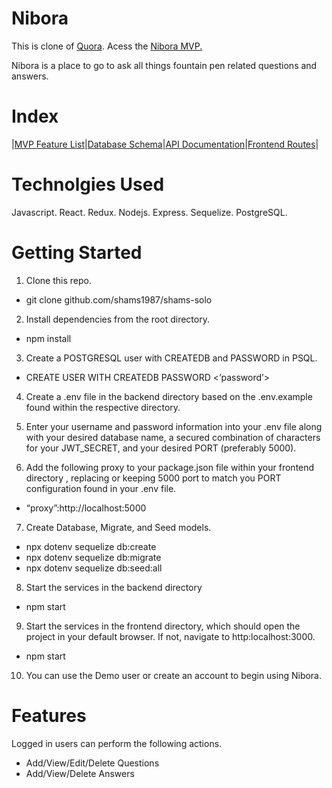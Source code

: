 # Nibora
This is clone of [Quora](https://www.quora.com/). Acess the [Nibora MVP.](https://github.com/shams1987/shams-solo/wiki/Features)

Nibora is a place to go to ask all things fountain pen related questions and answers.

# Index
|[MVP Feature List](https://github.com/shams1987/shams-solo/wiki/Features)|[Database Schema](https://github.com/shams1987/shams-solo/wiki/Database-Schema)|[API Documentation]()|[Frontend Routes]()|

# Technolgies Used
Javascript. React. Redux. Nodejs. Express. Sequelize. PostgreSQL.

# Getting Started
1. Clone this repo.

* git clone github.com/shams1987/shams-solo

2. Install dependencies from the root directory.

* npm install

3. Create a POSTGRESQL user with CREATEDB and PASSWORD in PSQL.

* CREATE USER <name> WITH CREATEDB PASSWORD <’password’>
  
4. Create a .env file in the backend directory based on the .env.example found within the respective directory.
  
5. Enter your username and password information into your .env file along with your desired database name, a secured combination of characters for your JWT_SECRET, and your desired PORT (preferably 5000).
  
6. Add the following proxy to your package.json file within your frontend directory , replacing or keeping 5000 port to match you PORT configuration found in your .env file.

* “proxy”:http://localhost:5000
  
7. Create Database, Migrate, and Seed models.

 * npx dotenv sequelize db:create
 * npx dotenv sequelize db:migrate
 * npx dotenv sequelize db:seed:all
  
8. Start the services in the backend directory

* npm start
  
9. Start the services in the frontend directory, which should open the project in your default browser. If not, navigate to http:localhost:3000.

* npm start

  
10. You can use the Demo user or create an account to begin using Nibora.
  
# Features
Logged in users can perform the following actions.
  
* Add/View/Edit/Delete Questions
* Add/View/Delete Answers

  
  
  
  
